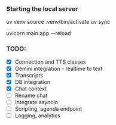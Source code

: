 ### Starting the local server

uv venv
source .venv/bin/activate
uv sync

uvicorn main:app --reload

### TODO:

- [x] Connection and TTS classes
- [x] Gemini integration - realtime to text
- [x] Transcripts
- [x] DB integration
- [x] Chat context
- [ ] Rename chat
- [ ] Integrate asyncio
- [ ] Scripting, agenda endpoint
- [ ] Logging, analytics